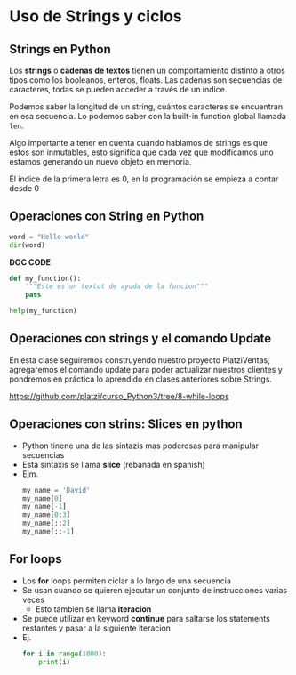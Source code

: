 # Uso de Strings y ciclos

## Strings en Python

Los **strings** o **cadenas de textos** tienen un comportamiento distinto a otros tipos como los booleanos, enteros, floats. Las cadenas son secuencias de caracteres, todas se pueden acceder a través de un índice.

Podemos saber la longitud de un string, cuántos caracteres se encuentran en esa secuencia. Lo podemos saber con la built-in function global llamada `len`.

Algo importante a tener en cuenta cuando hablamos de strings es que estos son inmutables, esto significa que cada vez que modificamos uno estamos generando un nuevo objeto en memoria.

El índice de la primera letra es 0, en la programación se empieza a contar desde 0

## Operaciones con String en Python

```python
word = "Hello world"
dir(word)
```

**DOC CODE**

```python
def my_function():
    """Este es un textot de ayuda de la funcion"""
    pass

help(my_function)
```

## Operaciones con strings y el comando Update

En esta clase seguiremos construyendo nuestro proyecto PlatziVentas, agregaremos el comando update para poder actualizar nuestros clientes y pondremos en práctica lo aprendido en clases anteriores sobre Strings.

https://github.com/platzi/curso_Python3/tree/8-while-loops

## Operaciones con strins: Slices en python
- Python tinene una de las sintazis mas poderosas para manipular secuencias
- Esta sintaxis se llama **slice** (rebanada en spanish)
- Ejm.
    ```py
    my_name = 'David'
    my_name[0]
    my_name[-1]
    my_name[0:3]
    my_name[::2]
    my_name[::-1]
    ```
## For loops

- Los **for** loops permiten ciclar a lo largo de una secuencia
- Se usan cuando se quieren ejecutar un conjunto de instrucciones varias veces
    - Esto tambien se llama **iteracion**
- Se puede utilizar en keyword **continue** para saltarse los statements restantes y pasar a la siguiente iteracion
- Ej.
    ```py
    for i in range(1000):
        print(i)
    ```